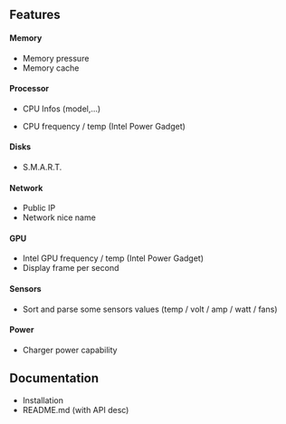 ## Features

#### Memory

- Memory pressure
- Memory cache

#### Processor

- CPU Infos (model,...)

- CPU frequency / temp (Intel Power Gadget)

#### Disks

- S.M.A.R.T.

#### Network

- Public IP
- Network nice name

#### GPU

- Intel GPU frequency / temp (Intel Power Gadget)
- Display frame per second

#### Sensors

- Sort and parse some sensors values (temp / volt / amp / watt / fans)

#### Power

- Charger power capability



## Documentation

- Installation
- README.md (with API desc)